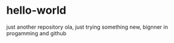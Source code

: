 # hello-world
just another repository
ola,
    just trying something new, bignner in progamming and github
